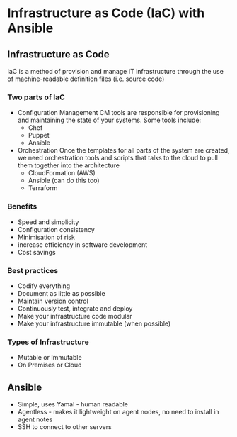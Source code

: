 # Infrastructure as Code (IaC) with Ansible

## Infrastructure as Code
IaC is a method of provision and manage IT infrastructure through the use of
machine-readable definition files (i.e. source code)

### Two parts of IaC
- Configuration Management
  CM tools are responsible for provisioning and maintaining the state of your systems. Some tools include:
  - Chef
  - Puppet
  - Ansible
- Orchestration
  Once the templates for all parts of the system are created, we need orchestration tools and scripts that talks to the cloud to pull them together into the architecture
  - CloudFormation (AWS)
  - Ansible (can do this too)
  - Terraform

### Benefits
- Speed and simplicity
- Configuration consistency
- Minimisation of risk
- increase efficiency in software development
- Cost savings

### Best practices
- Codify everything
- Document as little as possible
- Maintain version control
- Continuously test, integrate and deploy
- Make your infrastructure code modular
- Make your infrastructure immutable (when possible)

### Types of Infrastructure
- Mutable or Immutable
- On Premises or Cloud

## Ansible
- Simple, uses Yamal - human readable
- Agentless - makes it lightweight on agent nodes, no need to install in agent notes
- SSH to connect to other servers